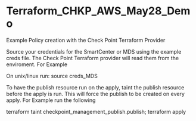 # Terraform_CHKP_AWS_May28_Demo
Example Policy creation with the Check Point Terraform Provider

Source your credentials for the SmartCenter or MDS using the example creds file. The Check Point Terraform provider will read them from the enviroment.  For Example

On unix/linux run:  source creds_MDS

To have the publish resource run on the apply, taint the publish resource before the apply is run. This will force the publish to be created on every apply. For Example run the following

terraform taint checkpoint_management_publish.publish; terraform apply
